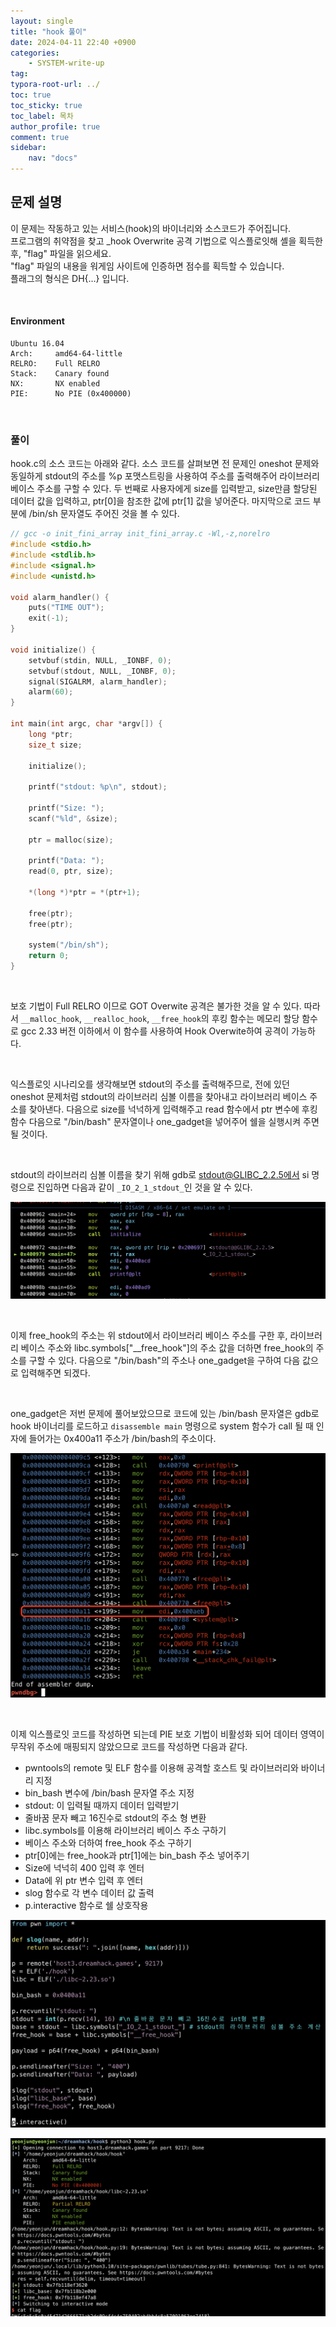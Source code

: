 ```yaml
---
layout: single
title: "hook 풀이"
date: 2024-04-11 22:40 +0900
categories: 
    - SYSTEM-write-up
tag:
typora-root-url: ../
toc: true
toc_sticky: true
toc_label: 목차
author_profile: true
comment: true
sidebar:
    nav: "docs"
---
```




## 문제 설명

이 문제는 작동하고 있는 서비스(hook)의 바이너리와 소스코드가 주어집니다.  
프로그램의 취약점을 찾고 _hook Overwrite 공격 기법으로 익스플로잇해 셸을 획득한 후, "flag" 파일을 읽으세요.  
"flag" 파일의 내용을 워게임 사이트에 인증하면 점수를 획득할 수 있습니다.  
플래그의 형식은 DH{...} 입니다.  

<br>

#### Environment

```
Ubuntu 16.04
Arch:     amd64-64-little
RELRO:    Full RELRO
Stack:    Canary found
NX:       NX enabled
PIE:      No PIE (0x400000)
```

<br>

### 풀이

hook.c의 소스 코드는 아래와 같다. 소스 코드를 살펴보면 전 문제인 oneshot 문제와 동일하게 stdout의 주소를 %p 포맷스트링을 사용하여 주소를 출력해주어 라이브러리 베이스 주소를 구할 수 있다. 두 번째로 사용자에게 size를 입력받고, size만큼 할당된 데이터 값을 입력하고, ptr[0]을 참조한 값에 ptr[1] 값을 넣어준다. 마지막으로 코드 부분에 /bin/sh 문자열도 주어진 것을 볼 수 있다.

```c
// gcc -o init_fini_array init_fini_array.c -Wl,-z,norelro
#include <stdio.h>
#include <stdlib.h>
#include <signal.h>
#include <unistd.h>

void alarm_handler() {
    puts("TIME OUT");
    exit(-1);
}

void initialize() {
    setvbuf(stdin, NULL, _IONBF, 0);
    setvbuf(stdout, NULL, _IONBF, 0);
    signal(SIGALRM, alarm_handler);
    alarm(60);
}

int main(int argc, char *argv[]) {
    long *ptr;
    size_t size;

    initialize();

    printf("stdout: %p\n", stdout);

    printf("Size: ");
    scanf("%ld", &size);

    ptr = malloc(size);

    printf("Data: ");
    read(0, ptr, size);

    *(long *)*ptr = *(ptr+1);

    free(ptr);
    free(ptr);

    system("/bin/sh");
    return 0;
}
```

<br>

보호 기법이 Full RELRO 이므로 GOT Overwite 공격은 불가한 것을 알 수 있다. 따라서 `__malloc_hook`, `__realloc_hook`, `__free_hook`의 후킹 함수는 메모리 할당 함수로 gcc 2.33 버전 이하에서 이 함수를 사용하여 Hook Overwite하여 공격이 가능하다.

<br>

익스플로잇 시나리오를 생각해보면 stdout의 주소를 출력해주므로, 전에 있던 oneshot 문제처럼 stdout의 라이브러리 심볼 이름을 찾아내고 라이브러리 베이스 주소를 찾아낸다. 다음으로 size를 넉넉하게 입력해주고 read 함수에서 ptr 변수에 후킹 함수 다음으로 "/bin/bash" 문자열이나 one_gadget을 넣어주어 쉘을 실행시켜 주면 될 것이다. 

<br>

stdout의 라이브러리 심볼 이름을 찾기 위해 gdb로 stdout@GLIBC_2.2.5에서 si 명령으로 진입하면 다음과 같이 `_IO_2_1_stdout_`인 것을 알 수 있다. 

![image-20240411232015066](/images/2024-04-11-hook/image-20240411232015066.png)

<br>

이제 free_hook의 주소는 위 stdout에서 라이브러리 베이스 주소를 구한 후, 라이브러리 베이스 주소와 libc.symbols["__free_hook"]의 주소 값을 더하면 free_hook의 주소를 구할 수 있다. 다음으로 "/bin/bash"의 주소나 one_gadget을 구하여 다음 값으로 입력해주면 되겠다. 

<br>

one_gadget은 저번 문제에 풀어보았으므로 코드에 있는 /bin/bash 문자열은 gdb로 hook 바이너리를 로드하고 `disassemble main` 명령으로 system 함수가 call 될 때 인자에 들어가는 0x400a11 주소가 /bin/bash의 주소이다. 

![image-20240411233057577](/images/2024-04-11-hook/image-20240411233057577.png)

<br>

이제 익스플로잇 코드를 작성하면 되는데 PIE 보호 기법이 비활성화 되어 데이터 영역이 무작위 주소에 매핑되지 않았으므로 코드를 작성하면 다음과 같다.  

- pwntools의 remote 및 ELF 함수를 이용해 공격할 호스트 및 라이브러리와 바이너리 지정
- bin_bash 변수에 /bin/bash 문자열 주소 지정 
- stdout: 이 입력될 때까지 데이터 입력받기
- 줄바꿈 문자 빼고 16진수로 stdout의 주소 형 변환
- libc.symbols를 이용해 라이브러리 베이스 주소 구하기 
- 베이스 주소와 더하여 free_hook 주소 구하기 
- ptr[0]에는 free_hook과 ptr[1]에는 bin_bash 주소 넣어주기 
- Size에 넉넉히 400 입력 후 엔터
- Data에 위 ptr 변수 입력 후 엔터
- slog 함수로 각 변수 데이터 값 출력
- p.interactive 함수로 쉘 상호작용 

![image-20240411235333738](/images/2024-04-11-hook/image-20240411235333738.png)

![image-20240411235918910](/images/2024-04-11-hook/image-20240411235918910.png)
